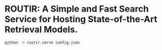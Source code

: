 # ROUTIR: A Simple and Fast Search Service for Hosting State-of-the-Art Retrieval Models.

```bash
python -m routir.serve config.json
```
